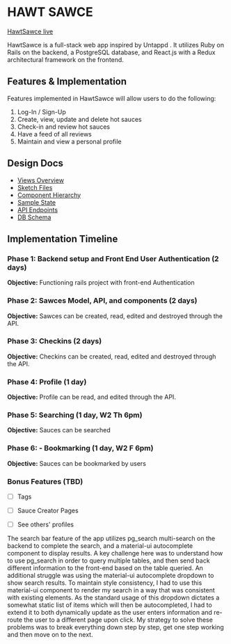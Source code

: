 # HAWT SAWCE

[HawtSawce live][heroku]

[heroku]: http://www.herokuapp.com

HawtSawce is a full-stack web app inspired by Untappd .  It utilizes Ruby on Rails on the backend, a PostgreSQL database, and React.js with a Redux architectural framework on the frontend.  

## Features & Implementation

Features implemented in HawtSawce will allow users to do the following:
 1. Log-In / Sign-Up
 2. Create, view, update and delete hot sauces
 3. Check-in and review hot sauces
 4. Have a feed of all reviews
 5. Maintain and view a personal profile

## Design Docs
  - [Views Overview][views]   
  - [Sketch Files][sketch]
  - [Component Hierarchy][components]
  - [Sample State][state]
  - [API Endpoints][api]
  - [DB Schema][schema]

## Implementation Timeline

### Phase 1: Backend setup and Front End User Authentication (2 days)

**Objective:** Functioning rails project with front-end Authentication

### Phase 2: Sawces Model, API, and components (2 days)

**Objective:** Sawces can be created, read, edited and destroyed through
the API.

### Phase 3: Checkins (2 days)

**Objective:** Checkins can be created, read, edited and destroyed through
the API.
### Phase 4: Profile (1 day)

**Objective:** Profile can be read, and edited through the API.

### Phase 5: Searching (1 day, W2 Th 6pm)

**Objective:** Sauces can be searched

### Phase 6: - Bookmarking (1 day, W2 F 6pm)

**Objective:** Sauces can be bookmarked by users

### Bonus Features (TBD)
- [ ] Tags
- [ ] Sauce Creator Pages
- [ ] See others' profiles


[views]: https://github.com/hellochitty/Hawt-Sawce/tree/master/docs
[sketch]: https://github.com/hellochitty/Hawt-Sawce/blob/master/docs/wireframes/mockups.sketch
[schema]: https://github.com/hellochitty/Hawt-Sawce/blob/master/docs/schema.md
[state]: https://github.com/hellochitty/Hawt-Sawce/blob/master/docs/sample-state.md
[api]: https://github.com/hellochitty/Hawt-Sawce/blob/master/docs/api-endpoints.md
[components]: https://github.com/hellochitty/Hawt-Sawce/blob/master/docs/component-hierarchy.md


The search bar feature of the app utilizes pg_search multi-search on the backend to complete the search, and a material-ui autocomplete component to display results. A key challenge here was to understand how to use pg_search in order to query multiple tables, and then send back different information to the front-end based on the table queried. An additional struggle was using the material-ui autocomplete dropdown to show search results. To maintain style consistency, I had to use this material-ui component to render my search in a way that was consistent with existing elements. As the standard usage of this dropdown dictates a somewhat static list of items which will then be autocompleted, I had to extend it to both dynamically update as the user enters information and re-route the user to a different page upon click. My strategy to solve these problems was to break everything down step by step, get one step working and then move on to the next.
